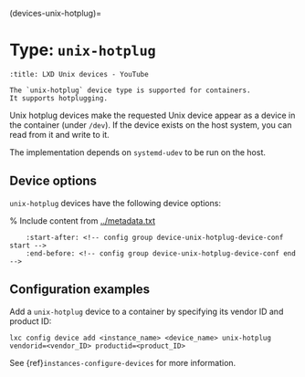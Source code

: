 (devices-unix-hotplug)=
# Type: `unix-hotplug`

```{youtube} https://www.youtube.com/watch?v=C2e3LD5wLI8
:title: LXD Unix devices - YouTube
```

```{note}
The `unix-hotplug` device type is supported for containers.
It supports hotplugging.
```

Unix hotplug devices make the requested Unix device appear as a device in the container (under `/dev`).
If the device exists on the host system, you can read from it and write to it.

The implementation depends on `systemd-udev` to be run on the host.

## Device options

`unix-hotplug` devices have the following device options:

% Include content from [../metadata.txt](../metadata.txt)
```{include} ../metadata.txt
    :start-after: <!-- config group device-unix-hotplug-device-conf start -->
    :end-before: <!-- config group device-unix-hotplug-device-conf end -->
```

## Configuration examples

Add a `unix-hotplug` device to a container by specifying its vendor ID and product ID:

    lxc config device add <instance_name> <device_name> unix-hotplug vendorid=<vendor_ID> productid=<product_ID>

See {ref}`instances-configure-devices` for more information.
